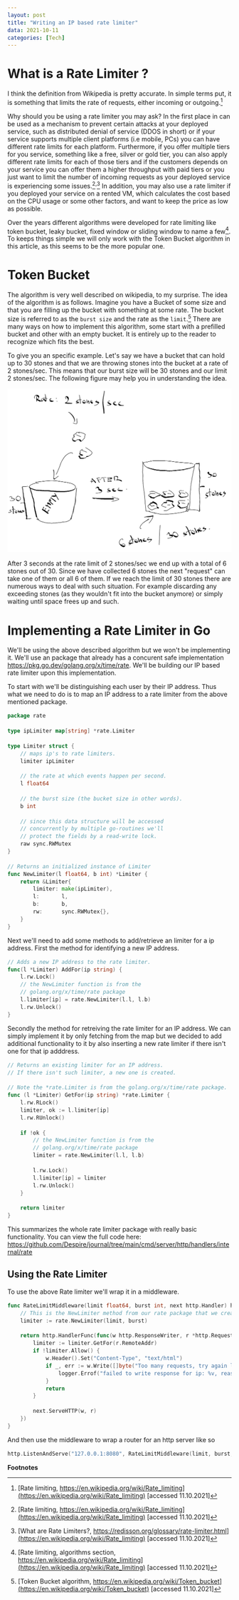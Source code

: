 ```yaml
---
layout: post
title: "Writing an IP based rate limiter"
data: 2021-10-11
categories: [Tech]
---
```

# What is a Rate Limiter ?

I think the definition from Wikipedia is pretty accurate. In simple terms put, it is something that limits the rate of requests, either incoming or outgoing.[^1]

Why should you be using a rate limiter you may ask? In the first place in can be used as a mechanism to prevent certain attacks at your deployed service, such as 
distributed denial of service (DDOS in short) or if your service supports multiple client platforms (i.e mobile, PCs) you can have different rate limits for each platform. Furthermore, if you offer multiple tiers for you service, something like a free, silver or gold tier, you can also apply different rate limits for each of those tiers and if the customers depends on your service you can offer them a higher throughput with paid tiers or you just want to limit the number of incoming requests as your deployed service is experiencing some issues.[^2]<sup>,</sup>[^3] In addition, you may also use a rate limiter if you deployed your service on a rented VM, which calculates the cost based on the CPU usage or some other factors, and want to keep the price as low as possible.

Over the years different algorithms were developed for rate limiting like token bucket, leaky bucket, fixed window or sliding window to name a few[^4]. To keeps things simple we will only work
with the Token Bucket algorithm in this article, as this seems to be the more popular one.

# Token Bucket

The algorithm is very well described on wikipedia, to my surprise. The idea of the algorithm is 
as follows. Imagine you have a Bucket of some size and that you are filling up the bucket with something at some rate. The bucket size is referred to as the `burst size` and the rate as the `limit`.[^5] There are many ways on how to implement this algorithm, some start with a prefilled
bucket and other with an empty bucket. It is entirely up to the reader to recognize which fits the
best.

To give you an specific example. Let's say we have a bucket that can hold up to 30 stones and
that we are throwing stones into the bucket at a rate of 2 stones/sec. This means that our burst size will be 30 stones and our limit 2 stones/sec. The following figure may help you in
understanding the idea.

![alt text](/assets/img/rate-limiter/bucket.png)

After 3 seconds at the rate limit of 2 stones/sec we end up with a total of 6 stones out of 30. Since we have collected
6 stones the next "request" can take one of them or all 6 of them. If we reach the limit of 30 stones there are numerous
ways to deal with such situation. For example discarding any exceeding stones (as they wouldn't fit into the bucket anymore)
or simply waiting until space frees up and such.

# Implementing a Rate Limiter in Go

We'll be using the above described algorithm but we won't be implementing it. We'll use an package
that already has a concurent safe implementation https://pkg.go.dev/golang.org/x/time/rate. We'll be
building our IP based rate limiter upon this implementation.

To start with we'll be distinguishing each user by their IP address. Thus what we need to do is to
map an IP address to a rate limiter from the above mentioned package.

```go
package rate

type ipLimiter map[string] *rate.Limiter

type Limiter struct {
    // maps ip's to rate limiters.
    limiter ipLimiter

    // the rate at which events happen per second.
    l float64

    // the burst size (the bucket size in other words).
    b int

    // since this data structure will be accessed
    // concurrently by multiple go-routines we'll
    // protect the fields by a read-write lock.
    raw sync.RWMutex
}

// Returns an initialized instance of Limiter
func NewLimiter(l float64, b int) *Limiter {
    return &Limiter{
        limiter: make(ipLimiter),
        l:       l,
        b:       b,
        rw:      sync.RWMutex{},
    }
}
```

Next we'll need to add some methods to add/retrieve an limiter for
a ip address. First the method for identifying a new IP address.

```go
// Adds a new IP address to the rate limiter.
func(l *Limiter) AddFor(ip string) {
    l.rw.Lock()
    // the NewLimiter function is from the
    // golang.org/x/time/rate package
    l.limiter[ip] = rate.NewLimiter(l.l, l.b)
    l.rw.Unlock()
}
```

Secondly the method for retreiving the rate limiter for an IP address.
We can simply implement it by only fetching from the map but we decided
to add additional functionality to it by also inserting a new rate limiter
if there isn't one for that ip adddress.

```go
// Returns an existing limiter for an IP address.
// If there isn't such limiter, a new one is created.

// Note the *rate.Limiter is from the golang.org/x/time/rate package.
func (l *Limiter) GetFor(ip string) *rate.Limiter {
    l.rw.RLock()
    limiter, ok := l.limiter[ip]
    l.rw.RUnlock()

    if !ok {
        // the NewLimiter function is from the
        // golang.org/x/time/rate package
        limiter = rate.NewLimiter(l.l, l.b)

        l.rw.Lock()
        l.limiter[ip] = limiter
        l.rw.Unlock()
    }

    return limiter
}
```

This summarizes the whole rate limiter package with really basic functionality.
You can view the full code here: https://github.com/Despire/journal/tree/main/cmd/server/http/handlers/internal/rate

## Using the Rate Limiter

To use the above Rate limiter we'll wrap it in a middleware.

```go
func RateLimitMiddleware(limit float64, burst int, next http.Handler) http.Handler {
    // This is the NewLimiter method from our rate package that we created earlier.
    limiter := rate.NewLimiter(limit, burst)

    return http.HandlerFunc(func(w http.ResponseWriter, r *http.Request) {
        limiter := limiter.GetFor(r.RemoteAddr)
        if !limiter.Allow() {
            w.Header().Set("Content-Type", "text/html")
            if _, err := w.Write([]byte("Too many requests, try again later")); err != nil {
                logger.Errof("failed to write response for ip: %v, reason: %v", r.RemoteAddr, err)
            }
            return
        }

        next.ServeHTTP(w, r)
    })
}
```

And then use the middleware to wrap a router for an http server like so
```go
http.ListenAndServe("127.0.0.1:8080", RateLimitMiddleware(limit, burst, router))
```

**Footnotes**

[^1]: [Rate limiting, https://en.wikipedia.org/wiki/Rate_limiting](https://en.wikipedia.org/wiki/Rate_limiting) [accessed 11.10.2021]
[^2]: [Rate limiting, https://en.wikipedia.org/wiki/Rate_limiting](https://en.wikipedia.org/wiki/Rate_limiting) [accessed 11.10.2021]
[^3]: [What are Rate Limiters?, https://redisson.org/glossary/rate-limiter.html](https://en.wikipedia.org/wiki/Rate_limiting) [accessed 11.10.2021]
[^4]: [Rate limiting, algorithms section, https://en.wikipedia.org/wiki/Rate_limiting](https://en.wikipedia.org/wiki/Rate_limiting) [accessed 11.10.2021]

[^5]: [Token Bucket algorithm, https://en.wikipedia.org/wiki/Token_bucket](https://en.wikipedia.org/wiki/Token_bucket) [accessed 11.10.2021]
